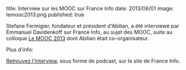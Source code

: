 title: Interview sur les MOOC sur France Info
date: 2013/06/01
image: lemooc2013.png
published: true

Stefane Fermigier, fondateur et président d'Abilian, a été interviewé par Emmanuel Davidenkoff sur France Info, au sujet des MOOC, suite au colloque [Le MOOC 2013](/fr/news/abilian-co-organisateur-le-mooc) dont Abilian était co-organisateur.

Plus d'info:

<i class="fa fa-microphone"></i> [Retrouvez l'interview](http://www.franceinfo.fr/education-jeunesse/question-d-education/moocs-education-ouverte-et-logiciel-libre-1007873-2013-05-31), sous forme de podcast, sur le site de France Info.